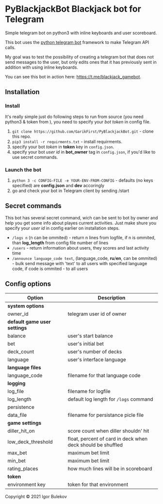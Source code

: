 # PyBlackjackBot Blackjack bot for Telegram

Simple telegram bot on python3 with inline keyboards and user scoreboard. 

This bot uses the [python telegram bot](https://python-telegram-bot.org) framework to make Telegram API calls.

My goal was to test the possibility of creating a telegram bot that does not send messages to the user, but only edits ones that it has previously sent in addition with using inline keyboards.

You can see this bot in action here: https://t.me/blackjack_gamebot.

## Installation

### Install 

It's really simple just do following steps to run from source (you need python3 & token from ), you need to specify your _bot token_ in config file.
1. `git clone https://github.com/GarikFirst/PyBlackjackBot.git` - clone this repo.
2. `pip3 install -r requirments.txt` - install requirments.
3. specify your bot _token_ in **token** key in `config.json`.
4. specify your bot _user id_ in **bot_owner** tag in `config.json`, if you'd like to use secret commands.

### Launch the bot

1. `python 3 -c CONFIG-FILE -e YOUR-ENV-FROM-CONFIG` - defaults (no keys specified) are **config.json** and **dev** accoringly
2. go and check your bot in Telegram client by sending /start

## Secret commands

This bot has several secret command, wich can be sent to bot by owner and help you get some info about playes current activities. Just make shure you specify your _user id_ in config earlier on installation steps.

- `/logs n` (n can be ommited) - return n lines from logfile, if n is ommited, than **log_length** from config file number of lines
- `/users` - return information about users, they scores and last activity time
- `/announce language_code text`, (language_code, **ru**/**en**, can be ommited) - bulk send message with 'text' to all users with specified language code, if code is ommited - to all users

## Config options

| Option                   | Description                                                 |
| ------------------------ | ------------------------------------------------------------|
| **system options**                                                                     |
| owner_id                 | telegram user id of owner                                   |
| **default game user settings**                                                         |
| balance                  | user's start balance                                        |
| bet                      | user's initial bet                                          |
| deck_count               | user's number of decks                                      |
| language                 | user's interface language                                   |
| **language files**                                                                     |
| language_code            | filename for that language code                             |
| **logging**                                                                            |
| log_file                 | filename for logfile                                        |
| log_length               | default log length for `/logs` command                      |
| persistence                                                                            |
| data_file                | filename for persistance picle file                         |
| **game settings**                                                                      |
| diller_hit_on            | score count when diller shouldn' hit                        | 
| low_deck_threshold       | float, percent of card in deck when deck should be shuffled |
| max_bet       | maximum bet limit                                                      |
| min_bet | maximum bet limit                                                            |
| rating_places | how much lines will be in scoreboard                                   |
| **token**                                                                              |
| environment key | token for that environment                                           |

Copyright © 2021 Igor Bulekov
